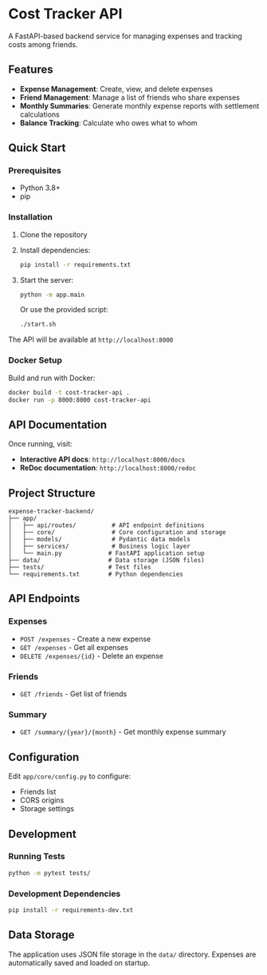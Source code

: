 # Cost Tracker API

A FastAPI-based backend service for managing expenses and tracking costs among friends.

## Features

- **Expense Management**: Create, view, and delete expenses
- **Friend Management**: Manage a list of friends who share expenses
- **Monthly Summaries**: Generate monthly expense reports with settlement calculations
- **Balance Tracking**: Calculate who owes what to whom

## Quick Start

### Prerequisites

- Python 3.8+
- pip

### Installation

1. Clone the repository
2. Install dependencies:
   ```bash
   pip install -r requirements.txt
   ```

3. Start the server:
   ```bash
   python -m app.main
   ```
   Or use the provided script:
   ```bash
   ./start.sh
   ```

The API will be available at `http://localhost:8000`

### Docker Setup

Build and run with Docker:
```bash
docker build -t cost-tracker-api .
docker run -p 8000:8000 cost-tracker-api
```

## API Documentation

Once running, visit:
- **Interactive API docs**: `http://localhost:8000/docs`
- **ReDoc documentation**: `http://localhost:8000/redoc`

## Project Structure

```
expense-tracker-backend/
├── app/
│   ├── api/routes/          # API endpoint definitions
│   ├── core/                # Core configuration and storage
│   ├── models/              # Pydantic data models
│   ├── services/            # Business logic layer
│   └── main.py             # FastAPI application setup
├── data/                   # Data storage (JSON files)
├── tests/                  # Test files
└── requirements.txt        # Python dependencies
```

## API Endpoints

### Expenses
- `POST /expenses` - Create a new expense
- `GET /expenses` - Get all expenses
- `DELETE /expenses/{id}` - Delete an expense

### Friends
- `GET /friends` - Get list of friends

### Summary
- `GET /summary/{year}/{month}` - Get monthly expense summary

## Configuration

Edit `app/core/config.py` to configure:
- Friends list
- CORS origins
- Storage settings

## Development

### Running Tests
```bash
python -m pytest tests/
```

### Development Dependencies
```bash
pip install -r requirements-dev.txt
```

## Data Storage

The application uses JSON file storage in the `data/` directory. Expenses are automatically saved and loaded on startup.